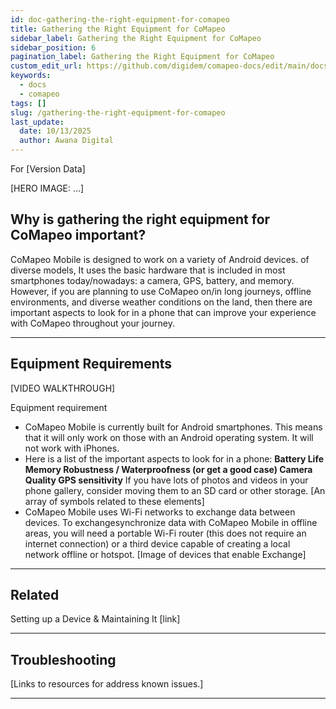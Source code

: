 ```yaml
---
id: doc-gathering-the-right-equipment-for-comapeo
title: Gathering the Right Equipment for CoMapeo
sidebar_label: Gathering the Right Equipment for CoMapeo
sidebar_position: 6
pagination_label: Gathering the Right Equipment for CoMapeo
custom_edit_url: https://github.com/digidem/comapeo-docs/edit/main/docs/getting-started-essentials/gathering-the-right-equipment-for-comapeo.md
keywords:
  - docs
  - comapeo
tags: []
slug: /gathering-the-right-equipment-for-comapeo
last_update:
  date: 10/13/2025
  author: Awana Digital
---
```

For [Version Data]


[HERO IMAGE: …]


## Why is gathering the right equipment for CoMapeo important?


CoMapeo Mobile is designed to work on a variety of Android devices. of diverse models, It uses the basic hardware that is included in most smartphones today/nowadays: a camera, GPS, battery, and memory. However, if you are planning to use CoMapeo on/in long journeys, offline environments, and diverse weather conditions on the land, then there are important aspects to look for in a phone that can improve your experience with CoMapeo throughout your journey.


---


## Equipment Requirements


[VIDEO WALKTHROUGH]


Equipment requirement

- CoMapeo Mobile is currently built for Android smartphones. This means that it will only work on those with an Android operating system. It will not work with iPhones.
- Here is a list of the important aspects to look for in a phone: **Battery Life Memory Robustness / Waterproofness (or get a good case) Camera Quality GPS sensitivity** If you have lots of photos and videos in your phone gallery, consider moving them to an SD card or other storage.
[An array of symbols related to these elements]
- CoMapeo Mobile uses Wi-Fi networks to exchange data between devices. To exchangesynchronize data with CoMapeo Mobile in offline areas, you will need a portable Wi-Fi router (this does not require an internet connection) or a third device capable of creating a local network offline or hotspot.
[Image of devices that enable Exchange]

---


## Related


Setting up a Device & Maintaining It [link]


---


## Troubleshooting


[Links to resources for address known issues.]


---

